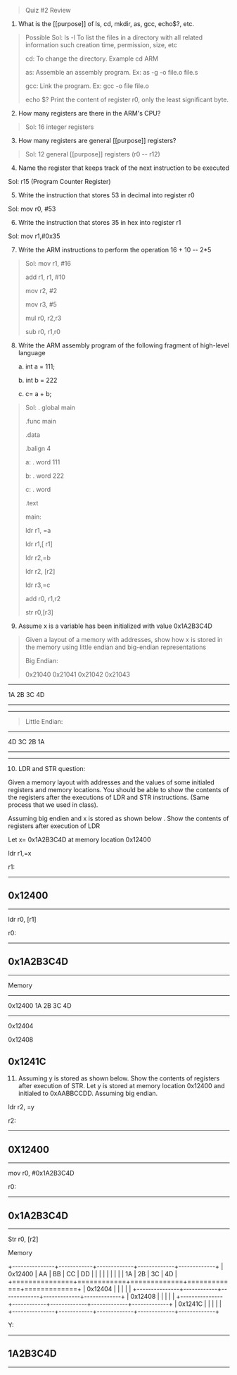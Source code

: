 > Quiz #2 Review

1.  What is the [[purpose]] of ls, cd, mkdir, as, gcc, echo\$?, etc.

> Possible Sol: ls -l To list the files in a directory with all related information such creation time, permission, size, etc
>
> cd: To change the directory. Example cd ARM
>
> as: Assemble an assembly program. Ex: as -g -o file.o file.s
>
> gcc: Link the program. Ex: gcc -o file file.o
>
> echo \$? Print the content of register r0, only the least significant byte.

2.  How many registers are there in the ARM's CPU?

> Sol: 16 integer registers

3.  How many registers are general [[purpose]] registers?

> Sol: 12 general [[purpose]] registers (r0 -- r12)

4.  Name the register that keeps track of the next instruction to be executed

Sol: r15 (Program Counter Register)

5.  Write the instruction that stores 53 in decimal into register r0

Sol: mov r0, #53

6.  Write the instruction that stores 35 in hex into register r1

Sol: mov r1,#0x35

7.  Write the ARM instructions to perform the operation 16 + 10 -- 2\*5

> Sol: mov r1, #16
>
> add r1, r1, #10
>
> mov r2, #2
>
> mov r3, #5
>
> mul r0, r2,r3
>
> sub r0, r1,r0

8.  Write the ARM assembly program of the following fragment of high-level language

    a.  int a = 111;

    b.  int b = 222

    c.  c= a + b;

> Sol: . global main
>
> .func main
>
> .data
>
> .balign 4
>
> a: . word 111
>
> b: . word 222
>
> c: . word
>
> .text
>
> main:
>
> ldr r1, =a
>
> ldr r1,\[ r1\]
>
> ldr r2,=b
>
> ldr r2, \[r2\]
>
> ldr r3,=c
>
> add r0, r1,r2
>
> str r0,\[r3\]

9.  Assume x is a variable has been initialized with value 0x1A2B3C4D

> Given a layout of a memory with addresses, show how x is stored in the memory using little endian and big-endian representations
>
> Big Endian:
>
> 0x21040 0x21041 0x21042 0x21043

  ------------------------------------------------------------------------
  1A               2B               3C                  4D
  ---------------- ---------------- ------------------- ------------------

  ------------------------------------------------------------------------

> Little Endian:

  ------------------------------------------------------------------------
  4D               3C               2B                  1A
  ---------------- ---------------- ------------------- ------------------

  ------------------------------------------------------------------------

10. LDR and STR question:

Given a memory layout with addresses and the values of some initialed registers and memory locations. You should be able to show the contents of the registers after the executions of LDR and STR instructions. (Same process that we used in class).

Assuming big endien and x is stored as shown below . Show the contents of registers after execution of LDR

Let x= 0x1A2B3C4D at memory location 0x12400

ldr r1,=x

r1:

  -----------------------------------------------------------------------
  0x12400
  -----------------------------------------------------------------------

  -----------------------------------------------------------------------

ldr r0, \[r1\]

r0:

  -----------------------------------------------------------------------
  0x1A2B3C4D
  -----------------------------------------------------------------------

  -----------------------------------------------------------------------

Memory

  -----------------------------------------------------------------------
  0x12400          1A           2B            3C            4D
  ---------------- ------------ ------------- ------------- -------------
  0x12404 

  0x12408 

  0x1241C 
  -----------------------------------------------------------------------

11. Assuming y is stored as shown below. Show the contents of registers after execution of STR. Let y is stored at memory location 0x12400 and initialed to 0xAABBCCDD. Assuming big endian.

ldr r2, =y

r2:

  -----------------------------------------------------------------------
  0X12400
  -----------------------------------------------------------------------

  -----------------------------------------------------------------------

mov r0, #0x1A2B3C4D

r0:

  -----------------------------------------------------------------------
  0x1A2B3C4D
  -----------------------------------------------------------------------

  -----------------------------------------------------------------------

Str r0, \[r2\]

Memory

+---------------+------------+-------------+-------------+-------------+
| 0x12400       | AA         | BB          | CC          | DD          |
|               |            |             |             |             |
|               | 1A         | 2B          | 3C          | 4D          |
+===============+============+=============+=============+=============+
| 0x12404       |            |             |             |             |
+---------------+------------+-------------+-------------+-------------+
| 0x12408       |            |             |             |             |
+---------------+------------+-------------+-------------+-------------+
| 0x1241C       |            |             |             |             |
+---------------+------------+-------------+-------------+-------------+

Y:

  -----------------------------------------------------------------------
  1A2B3C4D
  -----------------------------------------------------------------------

  -----------------------------------------------------------------------
